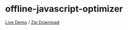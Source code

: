 # offline-javascript-optimizer

[Live Demo](https://w3-uz.github.io/offline-javascript-optimizer/) / [Zip Download](https://github.com/w3-uz/offline-javascript-optimizer/archive/refs/heads/master.zip)
